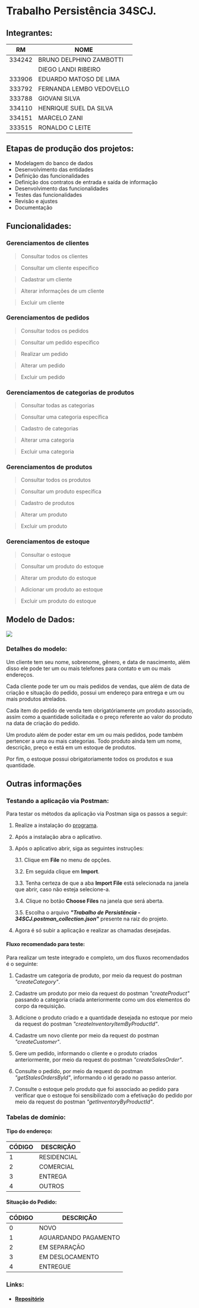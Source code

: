 # Trabalho Persistência 34SCJ.

## Integrantes: 

| RM     	| NOME                     	|
|--------	|--------------------------	|
| 334242 	| BRUNO DELPHINO ZAMBOTTI  	|
|        	| DIEGO LANDI RIBEIRO      	|
| 333906 	| EDUARDO MATOSO DE LIMA   	|
| 333792 	| FERNANDA LEMBO VEDOVELLO 	|
| 333788 	| GIOVANI SILVA            	|
| 334110 	| HENRIQUE SUEL DA SILVA   	|
| 334151 	| MARCELO ZANI             	|
| 333515 	| RONALDO C LEITE          	|E


## Etapas de produção dos projetos: 

- Modelagem do banco de dados 
- Desenvolvimento das entidades 
- Definição das funcionalidades 
- Definição dos contratos de entrada e saída de informação 
- Desenvolvimento das funcionalidades 
- Testes das funcionalidades  
- Revisão e ajustes 
- Documentação 

## Funcionalidades:

### Gerenciamentos de clientes

> Consultar todos os clientes

> Consultar um cliente específico  

> Cadastrar um cliente 

> Alterar informações de um cliente 

> Excluir um cliente 

### Gerenciamentos de pedidos

> Consultar todos os pedidos 

> Consultar um pedido específico  

> Realizar um pedido 

> Alterar um pedido 

> Excluir um pedido 

### Gerenciamentos de categorias de produtos

> Consultar todas as categorias  

> Consultar uma categoria específica  

> Cadastro de categorias 

> Alterar uma categoria  

> Excluir uma categoria  

### Gerenciamentos de produtos

> Consultar todos os produtos 

> Consultar um produto específica  

> Cadastro de produtos 

> Alterar um produto  

> Excluir um produto 

### Gerenciamentos de estoque 

> Consultar o estoque 

> Consultar um produto do estoque  

> Alterar um produto do estoque 

> Adicionar um produto ao estoque 

> Excluir um produto do estoque  

## Modelo de Dados:
![](modelo.png)

### Detalhes do modelo:
Um cliente tem seu nome, sobrenome, gênero, e data de nascimento, além disso ele pode ter um ou mais telefones para contato e um ou mais endereços. 

Cada cliente pode ter um ou mais pedidos de vendas, que além de data de criação e situação do pedido, possui um endereço para entrega e um ou mais produtos atrelados. 

Cada item do pedido de venda tem obrigatóriamente um produto associado, assim como a quantidade solicitada e o preço referente ao valor do produto na data de criação do pedido. 

Um produto além de poder estar em um ou mais pedidos, pode também pertencer a uma ou mais categorias. Todo produto ainda tem um nome, descrição, preço e está em um estoque de produtos. 

Por fim, o estoque possui obrigatoriamente todos os produtos e sua quantidade. 

## Outras informações

### Testando a aplicação via Postman:
Para testar os métodos da aplicação via Postman siga os passos a seguir:
1. Realize a instalação do [programa](https://www.getpostman.com/downloads/).
2. Após a instalação abra o aplicativo.
3. Após o aplicativo abrir, siga as seguintes instruções:

    3.1. Clique em **File** no menu de opções.
  
    3.2. Em seguida clique em **Import**.
  
    3.3. Tenha certeza de que a aba **Import File** está selecionada na janela que abrir, caso não esteja selecione-a.
  
    3.4. Clique no botão **Choose Files** na janela que será aberta.
  
    3.5. Escolha o arquivo ***"Trabalho de Persistência - 34SCJ.postman_collection.json"*** presente na raiz do projeto.

4. Agora é só subir a aplicação e realizar as chamadas desejadas.

#### Fluxo recomendado para teste:
Para realizar um teste integrado e completo, um dos fluxos recomendados é o seguinte:

1. Cadastre um categoria de produto, por meio da request do postman *"createCategory"*.

2. Cadastre um produto por meio da request do postman *"createProduct"* passando a categoria criada anteriormente como um dos elementos do corpo da requisição.

3. Adicione o produto criado e a quantidade desejada no estoque por meio da request do postman *"createInventoryItemByProductId"*.

4. Cadastre um novo cliente por meio da request do postman *"createCustomer"*.

5. Gere um pedido, informando o cliente e o produto criados anteriormente, por meio da request do postman *"createSalesOrder"*.

6. Consulte o pedido, por meio da request do postman *"getStalesOrdersById"*, informando o id gerado no passo anterior.

7. Consulte o estoque pelo produto que foi associado ao pedido para verificar que o estoque foi sensibilizado com a efetivação do pedido por meio da request do postman *"getInventoryByProductId"*.

### Tabelas de domínio:

#### Tipo do endereço:

| CÓDIGO 	| DESCRIÇÃO   	|
|--------	|-------------	|
| 1      	| RESIDENCIAL 	|
| 2      	| COMERCIAL   	|
| 3      	| ENTREGA     	|
| 4      	| OUTROS      	|

#### Situação do Pedido:

| CÓDIGO 	| DESCRIÇÃO            	|
|--------	|----------------------	|
| 0      	| NOVO                 	|
| 1      	| AGUARDANDO PAGAMENTO 	|
| 2      	| EM SEPARAÇÃO         	|
| 3      	| EM DESLOCAMENTO      	|
| 4      	| ENTREGUE             	|

### Links:

- #### [Repositório](https://github.com/ronaldoleitte1975/trabalho-final-persistencia-34scj)